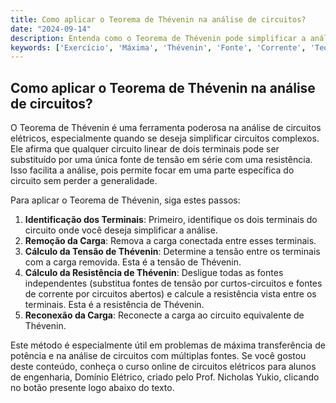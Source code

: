 ```yaml
---
title: Como aplicar o Teorema de Thévenin na análise de circuitos?
date: "2024-09-14"
description: Entenda como o Teorema de Thévenin pode simplificar a análise de circuitos elétricos.
keywords: ['Exercício', 'Máxima', 'Thévenin', 'Fonte', 'Corrente', 'Teorema', 'Linearidade']
---
```


## Como aplicar o Teorema de Thévenin na análise de circuitos?

O Teorema de Thévenin é uma ferramenta poderosa na análise de circuitos elétricos, especialmente quando se deseja simplificar circuitos complexos. Ele afirma que qualquer circuito linear de dois terminais pode ser substituído por uma única fonte de tensão em série com uma resistência. Isso facilita a análise, pois permite focar em uma parte específica do circuito sem perder a generalidade.

Para aplicar o Teorema de Thévenin, siga estes passos:

1. **Identificação dos Terminais**: Primeiro, identifique os dois terminais do circuito onde você deseja simplificar a análise.
2. **Remoção da Carga**: Remova a carga conectada entre esses terminais.
3. **Cálculo da Tensão de Thévenin**: Determine a tensão entre os terminais com a carga removida. Esta é a tensão de Thévenin.
4. **Cálculo da Resistência de Thévenin**: Desligue todas as fontes independentes (substitua fontes de tensão por curtos-circuitos e fontes de corrente por circuitos abertos) e calcule a resistência vista entre os terminais. Esta é a resistência de Thévenin.
5. **Reconexão da Carga**: Reconecte a carga ao circuito equivalente de Thévenin.

Este método é especialmente útil em problemas de máxima transferência de potência e na análise de circuitos com múltiplas fontes. Se você gostou deste conteúdo, conheça o curso online de circuitos elétricos para alunos de engenharia, Domínio Elétrico, criado pelo Prof. Nicholas Yukio, clicando no botão presente logo abaixo do texto.